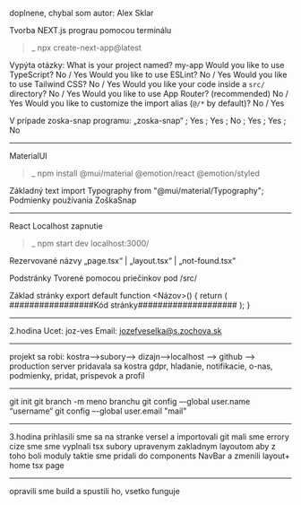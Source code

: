 doplnene, chybal som autor: Alex Sklar

Tvorba NEXT.js prograu pomocou terminálu
>_ npx create-next-app@latest

Vypýta otázky:
What is your project named? my-app
Would you like to use TypeScript? No / Yes
Would you like to use ESLint? No / Yes
Would you like to use Tailwind CSS? No / Yes
Would you like your code inside a `src/` directory? No / Yes
Would you like to use App Router? (recommended) No / Yes
Would you like to customize the import alias (`@/*` by default)? No / Yes

V prípade zoska-snap programu:
„zoska-snap“ ; Yes ; Yes ; No ; Yes ; Yes ; No

___________________________________________________________________________________________________________

MaterialUI
>_ npm install @mui/material @emotion/react @emotion/styled

Základný text
import Typography from "@mui/material/Typography";
<Typography> Podmienky používania ZoškaSnap </Typography>


___________________________________________________________________________________________________________

React
Localhost zapnutie
>_ npm start dev
localhost:3000/

Rezervované názvy
„page.tsx“ | „layout.tsx“ | „not-found.tsx“

Podstránky
Tvorené pomocou priečinkov pod /src/

Základ stránky
export default function <Názov>() {
    return (
        #################Kód stránky####################
    );
}
___________________________________________________________________________________________________________

2.hodina
Ucet: joz-ves
Email: jozefveselka@s.zochova.sk
___________________________________________________________________________________________________________

projekt sa robi: kostra-->subory--> dizajn-->localhost --> github --> production server
pridavala sa kostra gdpr, hladanie, notifikacie, o-nas, podmienky, pridat, prispevok a profil
___________________________________________________________________________________________________________

git init
git branch -m meno branchu
git config –-global user.name “username“ 
git config –-global user.email "mail"
___________________________________________________________________________________________________________

3.hodina
prihlasili sme sa na stranke versel a importovali git
mali sme errory cize sme sme vyplnali tsx subory upravenym zakladnym layoutom aby z toho boli moduly
taktie sme pridali do components NavBar a zmenili layout+ home tsx page
___________________________________________________________________________________________________________

opravili sme build a spustili ho, vsetko funguje